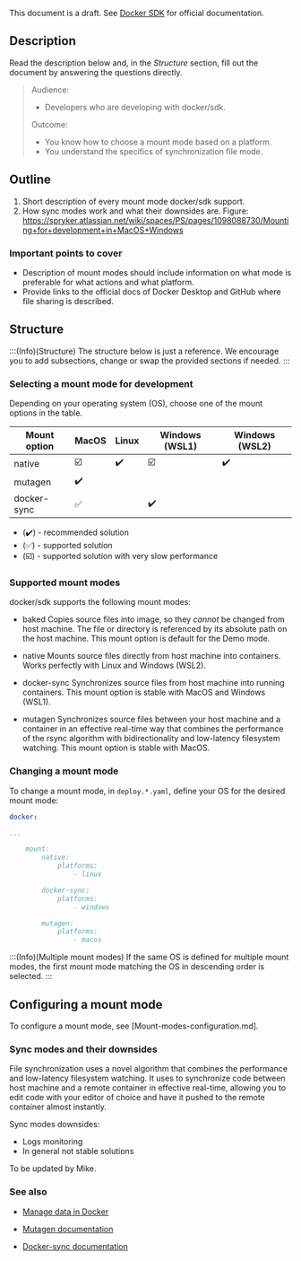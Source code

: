 This document is a draft. See [Docker SDK](https://documentation.spryker.com/docs/docker-sdk) for official documentation.

## Description
Read the description below and, in the *Structure* section, fill out the document by answering the questions directly.

> Audience:
>
> - Developers who are developing with docker/sdk.
>
> Outcome:
> - You know how to choose a mount mode based on a platform.
> - You understand the specifics of synchronization file mode.

## Outline

1. Short description of every mount mode docker/sdk support.
2. How sync modes work and what their downsides are. Figure: https://spryker.atlassian.net/wiki/spaces/PS/pages/1098088730/Mounting+for+development+in+MacOS+Windows

### Important points to cover

* Description of mount modes should include information on what mode is preferable for what actions and what platform.
* Provide links to the official docs of Docker Desktop and GitHub where file sharing is described.

## Structure

:::(Info)(Structure)
The structure below is just a reference. We encourage you to add subsections, change or swap the provided sections if needed.
:::

### Selecting a mount mode for development

Depending on your operating system (OS), choose one of the mount options in the table.

| Mount option |        MacOS            | Linux              | Windows (WSL1)          | Windows (WSL2)     |
|--------------|-------------------------|--------------------|-------------------------|--------------------|
| native       | :ballot_box_with_check: | :heavy_check_mark: | :ballot_box_with_check: | :heavy_check_mark: |
| mutagen      | :heavy_check_mark:      |                    |                         |                    |
| docker-sync  | :white_check_mark:      |                    | :heavy_check_mark:      |                    |

* (:heavy_check_mark:) - recommended solution
* (:white_check_mark:) - supported solution
* (:ballot_box_with_check:) - supported solution with very slow performance

### Supported mount modes

docker/sdk supports the following mount modes:

* baked
Copies source files into image, so they *cannot* be changed from host machine.
The file or directory is referenced by its absolute path on the host machine.
This mount option is default for the Demo mode.

* native
Mounts source files directly from host machine into containers.
Works perfectly with Linux and Windows (WSL2).

* docker-sync
Synchronizes source files from host machine into running containers.
This mount option is stable with MacOS and Windows (WSL1).

* mutagen
Synchronizes source files between your host machine and a container in an effective real-time way that combines the performance of the rsync algorithm with bidirectionality and low-latency filesystem watching.
This mount option is stable with MacOS.

### Changing a mount mode

To change a mount mode, in `deploy.*.yaml`, define your OS for the desired mount mode:

```yaml
docker:

...

    mount:
        native:
            platforms:
                - linux

        docker-sync:
            platforms:
                - windows

        mutagen:
            platforms:
                - macos
```

:::(Info)(Multiple mount modes)
If the same OS is defined for multiple mount modes, the first mount mode matching the OS in descending order is selected.
:::

## Configuring a mount mode

To configure a mount mode, see [Mount-modes-configuration.md].

### Sync modes and their downsides
File synchronization uses a novel algorithm that combines the performance and low-latency filesystem watching.
It uses to synchronize code between host machine and a remote container in effective real-time, allowing you to edit code with your editor of choice and have it pushed to the remote container almost instantly.

Sync modes downsides:
* Logs monitoring
* In general not stable solutions

To be updated by Mike.

### See also

* [Manage data in Docker](https://docs.docker.com/storage/)

* [Mutagen documentation](https://mutagen.io/documentation/introduction)

* [Docker-sync documentation](https://docker-sync.readthedocs.io/)
